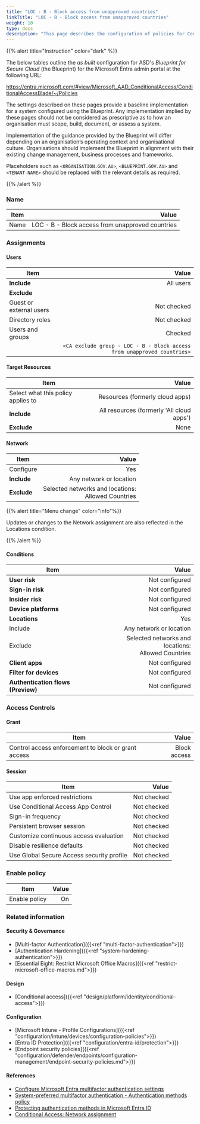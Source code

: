 ```yaml
---
title: "LOC - B - Block access from unapproved countries"
linkTitle: "LOC - B - Block access from unapproved countries"
weight: 10
type: docs
description: "This page describes the configuration of policies for Conditional Access within Microsoft Entra ID associated with systems built according to the guidance provided by ASD's Blueprint for Secure Cloud."
---
```


{{% alert title="Instruction" color="dark" %}}

The below tables outline the *as built* configuration for ASD's *Blueprint for Secure Cloud* (the Blueprint) for the Microsoft Entra admin portal at the following URL:

<https://entra.microsoft.com/#view/Microsoft_AAD_ConditionalAccess/ConditionalAccessBlade/~/Policies>

The settings described on these pages provide a baseline implementation for a system configured using the Blueprint. Any implementation implied by these pages should not be considered as prescriptive as to how an organisation must scope, build, document, or assess a system.

Implementation of the guidance provided by the Blueprint will differ depending on an organisation’s operating context and organisational culture. Organisations should implement the Blueprint in alignment with their existing change management, business processes and frameworks.

Placeholders such as `<ORGANISATION.GOV.AU>`, `<BLUEPRINT.GOV.AU>` and `<TENANT-NAME>` should be replaced with the relevant details as required.

{{% /alert %}}

### Name

| Item |                                            Value |
| ---- | -----------------------------------------------: |
| Name | LOC - B - Block access from unapproved countries |

### Assignments

#### Users

| Item                    |                                                                   Value |
| ----------------------- | ----------------------------------------------------------------------: |
| **Include**             |                                                               All users |
| **Exclude**             |                                                                         |
| Guest or external users |                                                             Not checked |
| Directory roles         |                                                             Not checked |
| Users and groups        |                                                                 Checked |
|                         | `<CA exclude group - LOC - B - Block access from unapproved countries>` |

#### Target Resources

| Item                               |                                     Value |
| ---------------------------------- | ----------------------------------------: |
| Select what this policy applies to |           Resources (formerly cloud apps) |
| **Include**                        | All resources (formerly 'All cloud apps') |
| **Exclude**                        |                                      None |

#### Network

| Item        |                                                 Value |
| ----------- | ----------------------------------------------------: |
| Configure   |                                                   Yes |
| **Include** |                               Any network or location |
| **Exclude** | Selected networks and locations:<br>Allowed Countries |

{{% alert title="Menu change" color="info"%}}

Updates or changes to the Network assignment are also reflected in the Locations condition.

{{% /alert %}}

#### Conditions

| Item                               |                                                 Value |
| ---------------------------------- | ----------------------------------------------------: |
| **User risk**                      |                                        Not configured |
| **Sign-in risk**                   |                                        Not configured |
| **Insider risk**                   |                                        Not configured |
| **Device platforms**               |                                        Not configured |
| **Locations**                      |                                                   Yes |
| Include                            |                               Any network or location |
| Exclude                            | Selected networks and locations:<br>Allowed Countries |
| **Client apps**                    |                                        Not configured |
| **Filter for devices**             |                                        Not configured |
| **Authentication flows (Preview)** |                                        Not configured |

### Access Controls

#### Grant

| Item                                                |        Value |
| --------------------------------------------------- | -----------: |
| Control access enforcement to block or grant access | Block access |

#### Session

| Item                                      |       Value |
| ----------------------------------------- | ----------: |
| Use app enforced restrictions             | Not checked |
| Use Conditional Access App Control        | Not checked |
| Sign-in frequency                         | Not checked |
| Persistent browser session                | Not checked |
| Customize continuous access evaluation    | Not checked |
| Disable resilience defaults               | Not checked |
| Use Global Secure Access security profile | Not checked |

### Enable policy

| Item          | Value |
| ------------- | ----: |
| Enable policy |    On |

### Related information

#### Security & Governance

* [Multi-factor Authentication]({{<ref "multi-factor-authentication">}})
* [Authentication Hardening]({{<ref "system-hardening-authentication">}})
* [Essential Eight: Restrict Microsoft Office Macros]({{<ref "restrict-microsoft-office-macros.md">}})

#### Design

* [Conditional access]({{<ref "design/platform/identity/conditional-access">}})

#### Configuration

* [Microsoft Intune - Profile Configurations]({{<ref "configuration/intune/devices/configuration-policies">}})
* [Entra ID Protection]({{<ref "configuration/entra-id/protection">}})
* [Endpoint security policies]({{<ref "configuration/defender/endpoints/configuration-management/endpoint-security-policies.md">}})

#### References

* [Configure Microsoft Entra multifactor authentication settings](https://learn.microsoft.comentra/identity/authentication/howto-mfa-mfasettings)
* [System-preferred multifactor authentication - Authentication methods policy](https://learn.microsoft.com/entra/identity/authentication/concept-system-preferred-multifactor-authentication)
* [Protecting authentication methods in Microsoft Entra ID](https://learn.microsoft.com/entra/identity/authentication/concept-authentication-default-enablement)
* [Conditional Access: Network assignment](https://learn.microsoft.com/en-au/entra/identity/conditional-access/concept-assignment-network)
